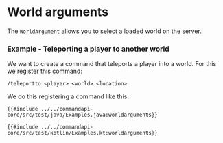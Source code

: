 # World arguments

The `WorldArgument` allows you to select a loaded world on the server.

<div class="example">

### Example - Teleporting a player to another world

We want to create a command that teleports a player into a world. For this we register this command:

```mccmd
/teleportto <player> <world> <location>
```

We do this registering a command like this:

<div class="multi-pre">

```java,Java
{{#include ../../commandapi-core/src/test/java/Examples.java:worldarguments}}
```

```kotlin,Kotlin
{{#include ../../commandapi-core/src/test/kotlin/Examples.kt:worldarguments}}
```

</div>

</div>